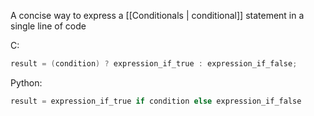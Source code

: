 A concise way to express a [[Conditionals | conditional]] statement in a single line of code

C:
```C
result = (condition) ? expression_if_true : expression_if_false;
```

Python:
```python
result = expression_if_true if condition else expression_if_false
```

